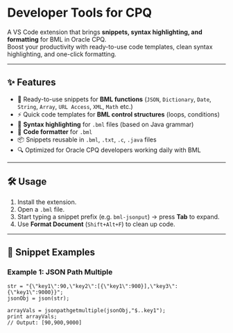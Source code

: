 # Developer Tools for CPQ

A VS Code extension that brings **snippets, syntax highlighting, and formatting** for BML in Oracle CPQ.  
Boost your productivity with ready-to-use code templates, clean syntax highlighting, and one-click formatting.

---

## ✨ Features

- 🚀 Ready-to-use snippets for **BML functions** 
    (`JSON`, `Dictionary`, `Date`, `String`, `Array`, `URL Access`, `XML`, `Math` etc.)  
- ⚡ Quick code templates for **BML control structures** (loops, conditions)  
- 🎨 **Syntax highlighting** for `.bml` files (based on Java grammar)  
- 🧹 **Code formatter** for `.bml` 
- 📦 Snippets reusable in `.bml`, `.txt`, `.c`, `.java` files  
- 🔍 Optimized for Oracle CPQ developers working daily with BML   

---

## 🛠️ Usage

1. Install the extension.
2. Open a `.bml` file.
3. Start typing a snippet prefix (e.g. `bml-jsonput`) → press **Tab** to expand.
4. Use **Format Document** (`Shift+Alt+F`) to clean up code.

---

## 📖 Snippet Examples

### Example 1: JSON Path Multiple

```bml
str = "{\"key1\":90,\"key2\":[{\"key1\":900}],\"key3\":{\"key1\":9000}}";
jsonObj = json(str);

arrayVals = jsonpathgetmultiple(jsonObj,"$..key1");
print arrayVals;
// Output: [90,900,9000]
```
